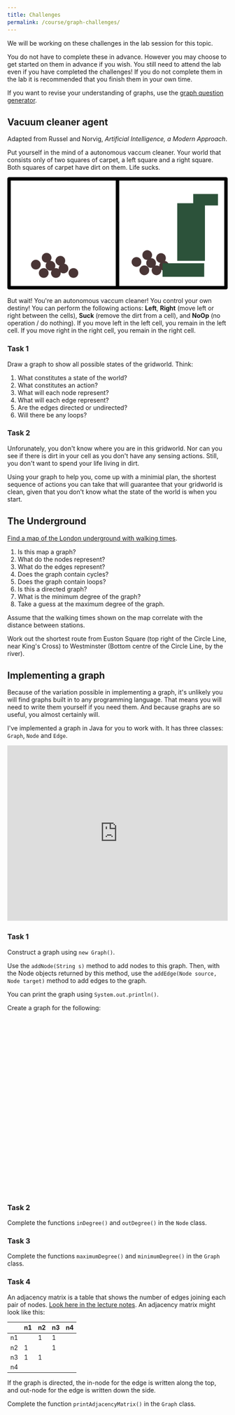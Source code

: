 ```yaml
---
title: Challenges
permalink: /course/graph-challenges/
---
```


We will be working on these challenges in the lab session for this topic.

You do not have to complete these in advance. However you may choose to get started on them in advance if you wish. You still need to attend the lab even if you have completed the challenges! If you do not complete them in the lab it is recommended that you finish them in your own time.

If you want to revise your understanding of graphs, use the [graph question generator](../graph-gen).

## Vacuum cleaner agent

Adapted from Russel and Norvig, _Artificial Intelligence, a Modern Approach_.

Put yourself in the mind of a autonomous vaccum cleaner. Your world that consists only of two squares of carpet, a left square and a right square. Both squares of carpet have dirt on them. Life sucks.

![Vaccum cleaner world](/assets/vaccum.png)

But wait! You're an autonomous vaccum cleaner! You control your own destiny! You can perform the following actions: **Left**, **Right** (move left or right between the cells), **Suck** (remove the dirt from a cell), and **NoOp** (no operation / do nothing). If you move left in the left cell, you remain in the left cell. If you move right in the right cell, you remain in the right cell.

### Task 1

Draw a graph to show all possible states of the gridworld. Think:

1. What constitutes a state of the world?
2. What constitutes an action?
3. What will each node represent?
4. What will each edge represent?
5. Are the edges directed or undirected?
6. Will there be any loops?

### Task 2

Unforunately, you don't know where you are in this gridworld. Nor can you see if there is dirt in your cell as you don't have any sensing actions. Still, you don't want to spend your life living in dirt. 

Using your graph to help you, come up with a minimial plan, the shortest sequence of actions you can take that will guarantee that your gridworld is clean, given that you don't know what the state of the world is when you start.

## The Underground

[Find a map of the London underground with walking times](https://tfl.gov.uk/cdn/static/cms/documents/walking-tube-map.pdf).

1. Is this map a graph?
2. What do the nodes represent?
3. What do the edges represent?
2. Does the graph contain cycles?
3. Does the graph contain loops?
4. Is this a directed graph?
5. What is the minimum degree of the graph?
6. Take a guess at the maximum degree of the graph.

Assume that the walking times shown on the map correlate with the distance between stations.

Work out the shortest route from Euston Square (top right of the Circle Line, near King's Cross) to Westminster (Bottom centre of the Circle Line, by the river).

## Implementing a graph

Because of the variation possible in implementing a graph, it's unlikely you will find graphs built in to any programming language. That means you will need to write them yourself if you need them. And because graphs are so useful, you almost certainly will.

I've implemented a graph in Java for you to work with. It has three classes: `Graph`, `Node` and `Edge`.

<iframe height="400px" width="100%" src="https://repl.it/@davidgundry/MathsForCSGraphTheoryChallenge?lite=true" scrolling="no" frameborder="no" allowtransparency="true" allowfullscreen="true" sandbox="allow-forms allow-pointer-lock allow-popups allow-same-origin allow-scripts allow-modals"></iframe>

### Task 1

Construct a graph using `new Graph()`.

Use the `addNode(String s)` method to add nodes to this graph. Then, with the Node objects returned by this method, use the `addEdge(Node source, Node target)` method to add edges to the graph.

You can print the graph using `System.out.println()`.

Create a graph for the following:


<script src="https://cdnjs.cloudflare.com/ajax/libs/cytoscape/3.16.2/cytoscape.min.js" integrity="sha512-90CUvhfbtRMgSr2cvzgYyGchUg2CtOHMavYdm03huN42UAjWtKhHBsQ+H7K4KGJ4MeS0P9FiZZwC7lxnIl6isg==" crossorigin="anonymous"></script>

<div id="ex1" style="display: block; width:100%; height:400px"></div>

<script>
var cy = cytoscape({
    container: document.getElementById('ex1'), // container to render in

    elements: [ // list of graph elements to start with
        { data: { id: 'n1' } },
        { data: { id: 'n2' } },
        { data: { id: 'n3' } },
        { data: { id: 'n4' } },
        { data: { id: 'n5' } },
        { data: { id: 'n6' } },
        { data: { id: 'e1', source: 'n1', target: 'n2' } },
        { data: { id: 'e2', source: 'n1', target: 'n4' } },
        { data: { id: 'e3', source: 'n2', target: 'n4' } },
        { data: { id: 'e4', source: 'n3', target: 'n3' } },
        { data: { id: 'e5', source: 'n5', target: 'n5' } },
        { data: { id: 'e6', source: 'n5', target: 'n6' } },
        { data: { id: 'e7', source: 'n2', target: 'n3' } },
    ],

    style: [ // the stylesheet for the graph
        {
        selector: 'node',
        style: {
            'background-color': '#666',
            'label': 'data(id)'
        }
        },

        {
        selector: 'edge',
        style: {
            'width': 3,
            'line-color': '#ccc',
            'target-arrow-color': '#ccc',
            'target-arrow-shape': 'triangle',
            'curve-style': 'bezier'
        }
        }
    ],

    layout: {
        animate: false,
        name: 'circle',
        fit: true, // whether to fit the viewport to the graph
        padding: 0, // the padding on fit
    }
});
cy.userPanningEnabled( false );
cy.minZoom(1);
cy.maxZoom(1);
</script>

### Task 2

Complete the functions `inDegree()` and `outDegree()` in the `Node` class.

### Task 3

Complete the functions `maximumDegree()` and `minimumDegree()` in the `Graph` class.

### Task 4

An adjacency matrix is a table that shows the number of edges joining each pair of nodes. [Look here in the lecture notes](../graphs). An adjacency matrix might look like this:

|    | n1 | n2 | n3 | n4 |
|----|---|----|----|----|
| n1 |   | 1  | 1  |    |
| n2 | 1 |    | 1  |    |
| n3 | 1 | 1  |    |    |
| n4 |   |    |    |    |

If the graph is directed, the in-node for the edge is written along the top, and out-node for the edge is written down the side.

Complete the function `printAdjacencyMatrix()` in the `Graph` class.


